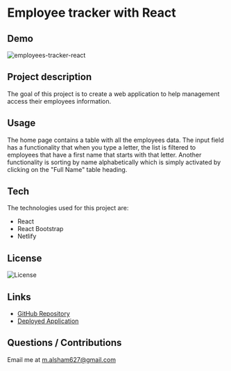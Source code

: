 # Employee tracker with React

## Demo
![employees-tracker-react](https://user-images.githubusercontent.com/73148818/115514006-864d1900-a238-11eb-9c3b-bae89457f9e0.gif)

## Project description
The goal of this project is to create a web application to help management access their employees information. 

## Usage
The home page contains a table with all the employees data. The input field has a functionality that when you type a letter, the list is filtered to employees that have a first name that starts with that letter. Another functionality is sorting by name alphabetically which is simply activated by clicking on the "Full Name" table heading.

## Tech
The technologies used for this project are:
- React
- React Bootstrap
- Netlify

## License 
 ![License](https://img.shields.io/static/v1?label=License&message=MIT&color=9cf)

## Links
- [GitHub Repository](https://github.com/Malsham3/employees-tracker-react)
- [Deployed Application](https://mostafaalshammary.netlify.app)

## Questions / Contributions
Email me at m.alsham627@gmail.com
